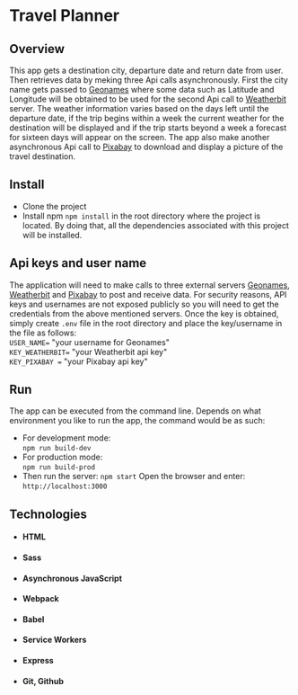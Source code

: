 # Travel Planner

## Overview
This app gets a destination city, departure date and return date from user. Then retrieves data by meking three Api calls asynchronously. 
First the city name gets passed to [Geonames](https://www.geonames.org/)  where some data such as Latitude and Longitude will be obtained to be used for the second Api call to [Weatherbit](https://www.weatherbit.io/api) server. 
The weather information varies based on the days left until the departure date, if the trip begins within a week the current weather for the destination will be displayed and if the trip starts beyond a week a forecast for sixteen days will appear on the screen.
The app also make another asynchronous Api call to [Pixabay](https://pixabay.com/api/docs/) to download and display a picture of the travel destination.

## Install
- Clone the project
- Install npm ``` npm install ``` in the root directory where the project is located. By doing that, all the dependencies associated with this project will be installed.

## Api keys and user name
The application will need to make calls to three external servers [Geonames](https://www.geonames.org/), [Weatherbit](https://www.weatherbit.io/api) and [Pixabay](https://pixabay.com/api/docs/) to post and receive data. For security reasons, API keys and usernames are not exposed publicly so you will need to get the credentials from the above mentioned servers. Once the key is obtained, simply create ```.env``` file in the root directory and place the key/username in the file as follows:  
```USER_NAME=``` "your username for Geonames"  
```KEY_WEATHERBIT=``` "your Weatherbit api key"   
```KEY_PIXABAY =``` "your Pixabay api key"

## Run  
The app can be executed from the command line. Depends on what environment you like to run the app, the command would be as such:  
- For development mode:  
```npm run build-dev```  
- For production mode:  
```npm run build-prod```    
- Then run the server:
```npm start```
Open the browser and enter:  
```http://localhost:3000```
## Technologies
- #### HTML
- #### Sass
- #### Asynchronous JavaScript
- #### Webpack
- #### Babel
- #### Service Workers
- #### Express
- #### Git, Github

